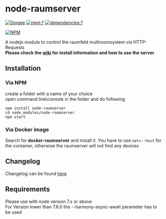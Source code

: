 # node-raumserver
[![Donate](https://img.shields.io/badge/Donate-PayPal-green.svg)](https://www.paypal.me/ChriD/)
[![npm:?](https://img.shields.io/npm/v/node-raumserver.svg?style=flat-square)](https://www.npmjs.com/packages/node-raumserver)
[![dependencies:?](https://img.shields.io/npm/dm/node-raumserver.svg?style=flat-square)](https://www.npmjs.com/packages/node-raumserver)  

[![NPM](https://nodei.co/npm/node-raumserver.png?downloads=true&downloadRank=true)](https://nodei.co/npm/node-raumserver/)

A nodejs module to control the raumfeld multiroomsystem via HTTP-Requests  
**Please check the [wiki](https://github.com/ChriD/node-raumserver/wiki) for install information and how to use the server**  

Installation
-------------

### Via NPM
create a folder with a name of your choice  
open command line\console in the folder and do following  
```
npm install node-raumserver
cd node_modules/node-raumserver
npm start
```

### Via Docker image
Search for **docker-raumserver** and install it.
You have to use `net=--host` for the container, otherwise the raumserver will not find any devices


Changelog
-------------
Changelog can be found [here](https://github.com/ChriD/node-raumserver/releases)  


Requirements
-------------
Please use with node version 7.x or above  
For Version lower than 7.6.0 the --harmony-async-await parameter has to be used
